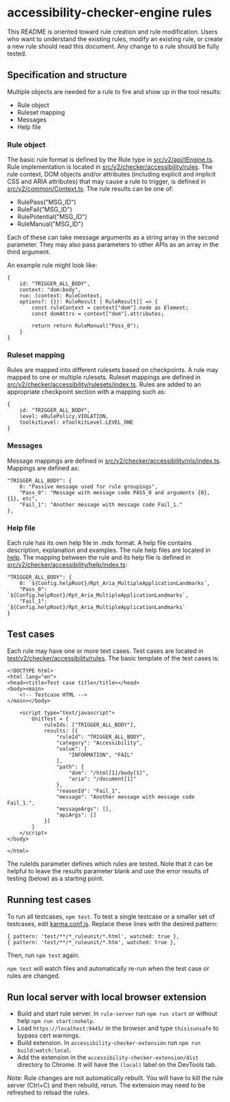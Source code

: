 # accessibility-checker-engine rules

This README is oriented toward rule creation and rule modification. Users who want to understand the existing rules, modify an existing rule, or create a new rule should read this document. Any change to a rule should be fully tested.

## Specification and structure

Multiple objects are needed for a rule to fire and show up in the tool results:

* Rule object
* Ruleset mapping
* Messages
* Help file
  
### Rule object

The basic rule format is defined by the Rule type in [src/v2/api/IEngine.ts](src/v2/api/IEngine.ts). Rule implementation is located in [src/v2/checker/accessibility/rules](src/v2/checker/accessibility/rules).  The rule context, DOM objects and/or attributes (including explicit and implicit CSS and ARIA attributes) that may cause a rule to trigger, is defined in [src/v2/common/Context.ts](src/v2/common/Context.ts). The rule results can be one of:
* RulePass("MSG_ID")
* RuleFail("MSG_ID")
* RulePotential("MSG_ID")
* RuleManual("MSG_ID")
  
Each of these can take message arguments as a string array in the second parameter. They may also pass parameters to other APIs as an array in the third argument.

An example rule might look like:
```
{
    id: "TRIGGER_ALL_BODY",
    context: "dom:body",
    run: (context: RuleContext, 
    options?: {}): RuleResult | RuleResult[] => {
        const ruleContext = context["dom"].node as Element;
        const domAttrs = context["dom"].attributes;

        return return RuleManual("Pass_0");
    }
}
```

### Ruleset mapping

Rules are mapped into different rulesets based on checkpoints. A rule may mapped to one or multiple rulesets. Ruleset mappings are defined in [src/v2/checker/accessibility/rulesets/index.ts](src/v2/checker/accessibility/rulesets/index.ts). Rules are added to an appropriate checkpoint section with a mapping such as:
```
{
    id: "TRIGGER_ALL_BODY",
    level: eRulePolicy.VIOLATION,
    toolkitLevel: eToolkitLevel.LEVEL_ONE
}
```

### Messages

Message mappings are defined in [src/v2/checker/accessibility/nls/index.ts](src/v2/checker/accessibility/nls/index.ts). Mappings are defined as:
```
"TRIGGER_ALL_BODY": {
    0: "Passive message used for rule groupings",
    "Pass_0": "Message with message code PASS_0 and arguments {0}, {1}, etc",
    "Fail_1": "Another message with message code Fail_1."
},
```

### Help file

Each rule has its own help file in .mdx format. A help file contains description, explanation and examples. The rule help files are located in [help](help). The mapping between the rule and its help file is defined in [src/v2/checker/accessibility/help/index.ts](src/v2/checker/accessibility/help/index.ts):

```
"TRIGGER_ALL_BODY": {
    0: `${Config.helpRoot}/Rpt_Aria_MultipleApplicationLandmarks`,
    "Pass_0": `${Config.helpRoot}/Rpt_Aria_MultipleApplicationLandmarks`,
    "Fail_1": `${Config.helpRoot}/Rpt_Aria_MultipleApplicationLandmarks`
}
```

## Test cases

Each rule may have one or more text cases. Test cases are located in [test/v2/checker/accessibility/rules](test/v2/checker/accessibility/rules). The basic template of the test cases is:
```
<!DOCTYPE html>
<html lang="en">
<head><title>Test case title</title></head>
<body><main>
    <!-- Testcase HTML -->
</main></body>

    <script type="text/javascript">
        UnitTest = {
            ruleIds: ["TRIGGER_ALL_BODY"],
            results: [{
                "ruleId": "TRIGGER_ALL_BODY",
                "category": "Accessibility",
                "value": [
                    "INFORMATION", "FAIL"
                ],
                "path": {
                    "dom": "/html[1]/body[1]",
                    "aria": "/document[1]"
                },
                "reasonId": "Fail_1",
                "message": "Another message with message code Fail_1.",
                "messageArgs": [],
                "apiArgs": []
            }]
        }
    </script>
</body>

</html>
```

The ruleIds parameter defines which rules are tested. Note that it can be helpful to leave the results parameter blank and use the error results of testing (below) as a starting point. 

## Running test cases

To run all testcases, `npm test`. To test a single testcase or a smaller set of testcases, edit [karma.conf.js](karma.conf.js). Replace these lines with the desired pattern:
```
{ pattern: 'test/**/*_ruleunit/*.html', watched: true },
{ pattern: 'test/**/*_ruleunit/*.htm', watched: true },
```
Then, run `npm test` again.

`npm test` will watch files and automatically re-run when the test case or rules are changed.

## Run local server with local browser extension

* Build and start rule server. In `rule-server` run `npm run start` or without help `npm run start:nohelp`.
* Load `https://localhost:9445/` in the browser and type `thisisunsafe` to bypass cert warnings.
* Build extension. In `accessibility-checker-extension` run `npm run build:watch:local`.
* Add the extension in the `accessibility-checker-extension/dist` directory to Chrome. It will have the `(local)` label on the DevTools tab.

Note: Rule changes are not automatically rebuilt. You will have to kill the rule server (Ctrl+C) and then rebuild, rerun. The extension may need to be refreshed to reload the rules.
